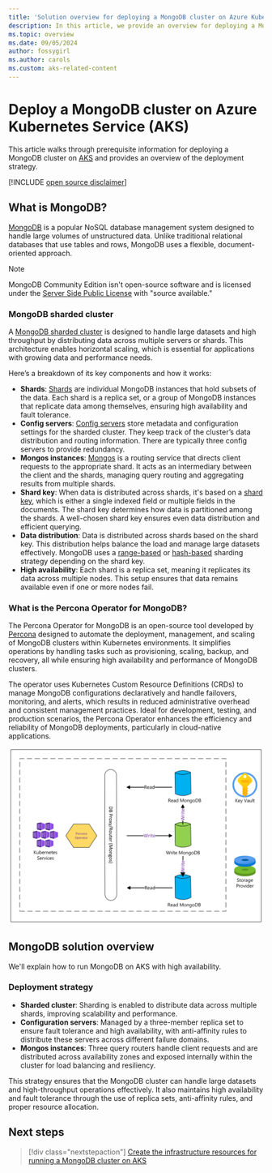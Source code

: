 ```yaml
---
title: 'Solution overview for deploying a MongoDB cluster on Azure Kubernetes Service (AKS)'
description: In this article, we provide an overview for deploying a MongoDB cluster on AKS.
ms.topic: overview
ms.date: 09/05/2024
author: fossygirl
ms.author: carols
ms.custom: aks-related-content
---
```


# Deploy a MongoDB cluster on Azure Kubernetes Service (AKS)

This article walks through prerequisite information for deploying a MongoDB cluster on [AKS](what-is-aks.md) and provides an overview of the deployment strategy.

[!INCLUDE [open source disclaimer](./includes/open-source-disclaimer.md)]
## What is MongoDB?

[MongoDB](https://www.mongodb.com/) is a popular NoSQL database management system designed to handle large volumes of unstructured data. Unlike traditional relational databases that use tables and rows, MongoDB uses a flexible, document-oriented approach.

> [!NOTE]
> MongoDB Community Edition isn't open-source software and is licensed under the [Server Side Public License](https://en.wikipedia.org/wiki/Server_Side_Public_License) with "source available."

### MongoDB sharded cluster

A [MongoDB sharded cluster](https://www.mongodb.com/docs/manual/core/sharded-cluster-components/) is designed to handle large datasets and high throughput by distributing data across multiple servers or shards. This architecture enables horizontal scaling, which is essential for applications with growing data and performance needs. 

Here’s a breakdown of its key components and how it works:

* **Shards**: [Shards](https://www.mongodb.com/docs/manual/core/sharded-cluster-shards/) are individual MongoDB instances that hold subsets of the data. Each shard is a replica set, or a group of MongoDB instances that replicate data among themselves, ensuring high availability and fault tolerance.
* **Config servers**: [Config servers](https://www.mongodb.com/docs/manual/core/sharded-cluster-config-servers/) store metadata and configuration settings for the sharded cluster. They keep track of the cluster’s data distribution and routing information. There are typically three config servers to provide redundancy.
* **Mongos instances**: [Mongos](https://www.mongodb.com/docs/manual/core/sharded-cluster-query-router/) is a routing service that directs client requests to the appropriate shard. It acts as an intermediary between the client and the shards, managing query routing and aggregating results from multiple shards.
* **Shard key**: When data is distributed across shards, it's based on a [shard key](https://www.mongodb.com/docs/manual/core/sharding-shard-key/), which is either a single indexed field or multiple fields in the documents. The shard key determines how data is partitioned among the shards. A well-chosen shard key ensures even data distribution and efficient querying.
* **Data distribution**: Data is distributed across shards based on the shard key. This distribution helps balance the load and manage large datasets effectively. MongoDB uses a [range-based](https://www.mongodb.com/docs/manual/core/ranged-sharding/) or [hash-based](https://www.mongodb.com/docs/manual/core/hashed-sharding/) sharding strategy depending on the shard key.
* **High availability**: Each shard is a replica set, meaning it replicates its data across multiple nodes. This setup ensures that data remains available even if one or more nodes fail.

### What is the Percona Operator for MongoDB?

The Percona Operator for MongoDB is an open-source tool developed by [Percona](https://www.percona.com/) designed to automate the deployment, management, and scaling of MongoDB clusters within Kubernetes environments. It simplifies operations by handling tasks such as provisioning, scaling, backup, and recovery, all while ensuring high availability and performance of MongoDB clusters.

The operator uses Kubernetes Custom Resource Definitions (CRDs) to manage MongoDB configurations declaratively and handle failovers, monitoring, and alerts, which results in reduced administrative overhead and consistent management practices. Ideal for development, testing, and production scenarios, the Percona Operator enhances the efficiency and reliability of MongoDB deployments, particularly in cloud-native applications.

![MongoDB Cluster](../aks/media/mongodb-overview/mongodb-shared-cluster.png)

## MongoDB solution overview

We'll explain how to run MongoDB on AKS with high availability.

### Deployment strategy

* **Sharded cluster**: Sharding is enabled to distribute data across multiple shards, improving scalability and performance.
* **Configuration servers**: Managed by a three-member replica set to ensure fault tolerance and high availability, with anti-affinity rules to distribute these servers across different failure domains.
* **Mongos instances**: Three query routers handle client requests and are distributed across availability zones and exposed internally within the cluster for load balancing and resiliency.

This strategy ensures that the MongoDB cluster can handle large datasets and high-throughput operations effectively. It also maintains high availability and fault tolerance through the use of replica sets, anti-affinity rules, and proper resource allocation.

## Next steps

> [!div class="nextstepaction"]
> [Create the infrastructure resources for running a MongoDB cluster on AKS](./create-mongodb-infrastructure.md)
